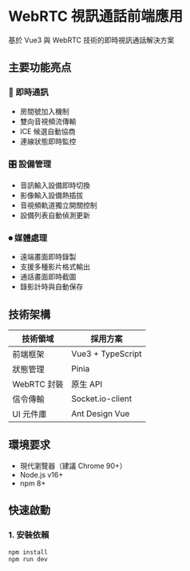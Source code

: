 
# WebRTC 視訊通話前端應用

基於 Vue3 與 WebRTC 技術的即時視訊通話解決方案

## 主要功能亮点

### 🎥 即時通訊

- 房間號加入機制
- 雙向音視頻流傳輸
- ICE 候選自動協商
- 連線狀態即時監控

### 🎛 設備管理

- 音訊輸入設備即時切換
- 影像輸入設備熱插拔
- 音視頻軌道獨立開關控制
- 設備列表自動偵測更新

### ⏺ 媒體處理

- 遠端畫面即時錄製
- 支援多種影片格式輸出
- 通話畫面即時截圖
- 錄影計時與自動保存

## 技術架構

| 技術領域    | 採用方案          |
| ----------- | ----------------- |
| 前端框架    | Vue3 + TypeScript |
| 狀態管理    | Pinia             |
| WebRTC 封裝 | 原生 API          |
| 信令傳輸    | Socket.io-client  |
| UI 元件庫   | Ant Design Vue    |

## 環境要求

- 現代瀏覽器（建議 Chrome 90+）
- Node.js v16+
- npm 8+

## 快速啟動

### 1. 安裝依賴

```bash
npm install
npm run dev
```
